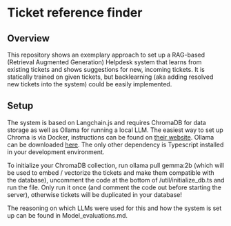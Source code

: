 # Ticket reference finder
## Overview
This repository shows an exemplary approach to set up a RAG-based (Retrieval Augmented Generation) Helpdesk system that learns from existing tickets and shows suggestions for new, incoming tickets. It is statically trained on given tickets, but backlearning (aka adding resolved new tickets into the system) could be easily implemented.

## Setup
The system is based on Langchain.js and requires ChromaDB for data storage as well as Ollama for running a local LLM. The easiest way to set up Chroma is via Docker, instructions can be found on [their website](https://docs.trychroma.com/deployment#docker). Ollama can be downloaded [here](https://ollama.com/).
The only other dependency is Typescript installed in your development environment.

To initialize your ChromaDB collection, run ollama pull gemma:2b (which will be used to embed / vectorize the tickets and make them compatible with the database), uncomment the code at the bottom of /util/initialize_db.ts and run the file. Only run it once (and comment the code out before starting the server), otherwise tickets will be duplicated in your database!

The reasoning on which LLMs were used for this and how the system is set up can be found in Model_evaluations.md.